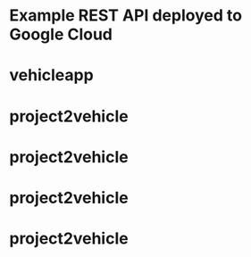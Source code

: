 # Example REST API deployed to Google Cloud
# vehicleapp
# project2vehicle
# project2vehicle
# project2vehicle
# project2vehicle
